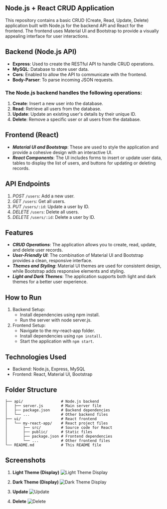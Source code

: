Node.js + React CRUD Application
--------------------------------

This repository contains a basic CRUD (Create, Read, Update, Delete) application built with Node.js for the backend API and React for the frontend. The frontend uses Material UI and Bootstrap to provide a visually appealing interface for user interactions.

## Backend (Node.js API)
- **Express**: Used to create the RESTful API to handle CRUD operations.
- **MySQL**: Database to store user data.
- **Cors**: Enabled to allow the API to communicate with the frontend.
- **Body-Parser**: To parse incoming JSON requests.

### The Node.js backend handles the following operations:
1. **Create**: Insert a new user into the database.
2. **Read**: Retrieve all users from the database.
3. **Update**: Update an existing user's details by their unique ID.
4. **Delete**: Remove a specific user or all users from the database.

## Frontend (React)
* ___Material UI and Bootstrap___: These are used to style the application and provide a cohesive design with an interactive UI.
* ___React Components___: The UI includes forms to insert or update user data, tables to display the list of users, and buttons for updating or deleting records.

## API Endpoints
1. *POST* `/users`: Add a new user.
2. *GET* `/users`: Get all users.
3. *PUT* `/users/:id`: Update a user by ID.
4. *DELETE* `/users`: Delete all users.
5. *DELETE* `/users/:id`: Delete a user by ID.

## Features
- ___*CRUD Operations*___: The application allows you to create, read, update, and delete user records.
- ___*User-Friendly UI*___: The combination of Material UI and Bootstrap provides a clean, responsive interface.
- ___*Themes and Styling*___: Material UI themes are used for consistent design, while Bootstrap adds responsive elements and styling.
- ___*Light and Dark Themes*___: The application supports both light and dark themes for a better user experience.

## How to Run
1. Backend Setup:
   - Install dependencies using npm install.
   - Run the server with node server.js.
2. Frontend Setup:
   - Navigate to the my-react-app folder.
   - Install dependencies using `npm install`.
   - Start the application with `npm start`.

## Technologies Used
- Backend: Node.js, Express, MySQL
- Frontend: React, Material UI, Bootstrap

## Folder Structure

```Node+React/
├── api/                 # Node.js backend
│   ├── server.js        # Main server file
│   ├── package.json     # Backend dependencies
│   └── ...              # Other backend files
├── ui/                  # React frontend
│   └── my-react-app/    # React project files
│       ├── src/         # Source code for React
│       ├── public/      # Static files
│       ├── package.json # Frontend dependencies
│       └── ...          # Other frontend files
└── README.md            # This README file
```


## Screenshots
1. **Light Theme (Display)**
   ![Light Theme Display](https://github.com/user-attachments/assets/e388e4f1-8f34-4604-8a8c-1dd42bfb4a1f)

2. **Dark Theme (Display)**
   ![Dark Theme Display](https://github.com/user-attachments/assets/eea1ff06-7f5b-4087-95e9-bcde41fc5651)

3. **Update**
   ![Update](https://github.com/user-attachments/assets/248895f7-a7d9-488f-8f5f-82a0fac6eab8)

4. **Delete**
   ![Delete](https://github.com/user-attachments/assets/13cffad6-6b41-45d4-b32c-e159d01b29d0)
